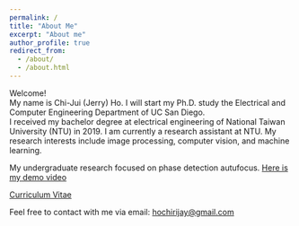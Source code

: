 ```yaml
---
permalink: /
title: "About Me"
excerpt: "About me"
author_profile: true
redirect_from: 
  - /about/
  - /about.html
---
```


Welcome! <br> My name is Chi-Jui (Jerry) Ho. I will start my Ph.D. study the Electrical and Computer Engineering Department of UC San Diego. <br/>
I received my bachelor degree at electrical engineering of National Taiwan University (NTU) in 2019. I am currently a research assistant at NTU. My research interests include image processing, computer vision, and machine learning. <br/>

My undergraduate research focused on phase detection autufocus. [Here is my demo video](https://www.youtube.com/watch?v=ApXMDT774aA) <br/>

[Curriculum Vitae](http://JerryHoTaiwan.github.io/files/CV_Chi_Jui_Ho_v5.pdf) <br/>

Feel free to contact with me via email: hochirijay@gmail.com 
